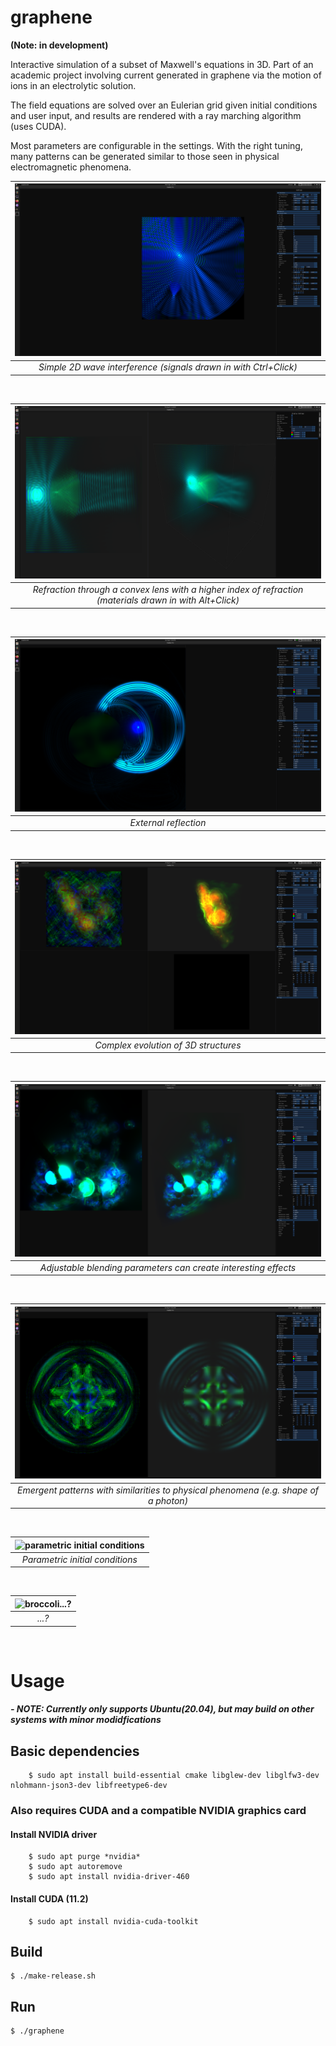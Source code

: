 # graphene

**(Note: in development)**

Interactive simulation of a subset of Maxwell's equations in 3D. Part of an academic project involving current generated in graphene via the motion of ions in an electrolytic solution.

The field equations are solved over an Eulerian grid given initial conditions and user input, and results are rendered with a ray marching algorithm (uses CUDA).

Most parameters are configurable in the settings. With the right tuning, many patterns can be generated similar to those seen in physical electromagnetic phenomena.

| ![simple 2D wave interference](https://raw.githubusercontent.com/skothr/graphene/main/images/maxwells-equations-materials7.png) | 
|:--:| 
| *Simple 2D wave interference (signals drawn in with Ctrl+Click)* |

&nbsp;
&nbsp;

| ![refraction due to different material properties](https://raw.githubusercontent.com/skothr/graphene/dev/images/convex-lens-3d-2.png) | 
|:--:| 
| *Refraction through a convex lens with a higher index of refraction (materials drawn in with Alt+Click)* |

&nbsp;
&nbsp;

| ![external reflection](https://raw.githubusercontent.com/skothr/graphene/main/images/maxwells-equations-materials4.png) | 
|:--:| 
| *External reflection* |

&nbsp;
&nbsp;

| ![complex evolution of 3D structures](https://raw.githubusercontent.com/skothr/graphene/main/images/composite-render4.png) | 
|:--:| 
| *Complex evolution of 3D structures* |

&nbsp;
&nbsp;

| ![adjustable blending parameters for ray marching](https://raw.githubusercontent.com/skothr/graphene/main/images/composite-render6.png) | 
|:--:|
| *Adjustable blending parameters can create interesting effects* |

&nbsp;
&nbsp;

| ![emergent patterns similar to physical phenomena](https://raw.githubusercontent.com/skothr/graphene/main/images/vector-field-photon4.png) | 
|:--:|
| *Emergent patterns with similarities to physical phenomena (e.g. shape of a photon)* |

&nbsp;
&nbsp;

| ![parametric initial conditions](https://raw.githubusercontent.com/skothr/graphene/main/images/maxwells-equations-test1.png) | 
|:--:|
| *Parametric initial conditions* |

&nbsp;
&nbsp;

| ![broccoli...?](https://raw.githubusercontent.com/skothr/graphene/main/images/hex-qub.png) | 
|:--:|
| *...?* |

&nbsp;
&nbsp;


# Usage
##### - NOTE: Currently only supports Ubuntu(20.04), but may build on other systems with minor modidfications

## Basic dependencies

        $ sudo apt install build-essential cmake libglew-dev libglfw3-dev nlohmann-json3-dev libfreetype6-dev
        
### Also requires CUDA and a compatible NVIDIA graphics card
#### Install NVIDIA driver

        $ sudo apt purge *nvidia*
        $ sudo apt autoremove
        $ sudo apt install nvidia-driver-460
        
#### Install CUDA (11.2)

        $ sudo apt install nvidia-cuda-toolkit

## Build

    $ ./make-release.sh
    
## Run

    $ ./graphene